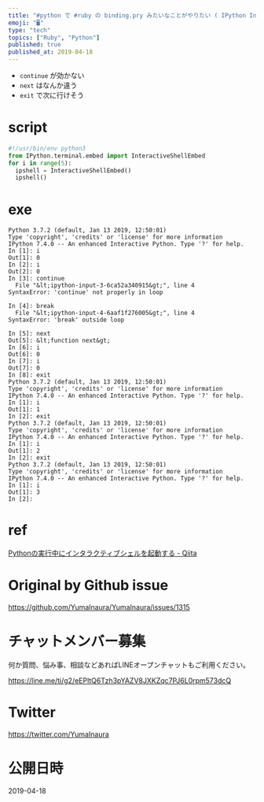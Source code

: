 ```yaml
---
title: "#python で #ruby の binding.pry みたいなことがやりたい ( IPython InteractiveShellEm"
emoji: "🖥"
type: "tech"
topics: ["Ruby", "Python"]
published: true
published_at: 2019-04-18
---
```


- `continue` が効かない
- `next` はなんか違う
- `exit` で次に行けそう

# script

```py
#!/usr/bin/env python3
from IPython.terminal.embed import InteractiveShellEmbed
for i in range(5):
  ipshell = InteractiveShellEmbed()
  ipshell()
```

# exe

```
Python 3.7.2 (default, Jan 13 2019, 12:50:01)
Type 'copyright', 'credits' or 'license' for more information
IPython 7.4.0 -- An enhanced Interactive Python. Type '?' for help.
In [1]: i
Out[1]: 0
In [2]: i
Out[2]: 0
In [3]: continue
  File "&lt;ipython-input-3-6ca52a340915&gt;", line 4
SyntaxError: 'continue' not properly in loop

In [4]: break
  File "&lt;ipython-input-4-6aaf1f276005&gt;", line 4
SyntaxError: 'break' outside loop

In [5]: next
Out[5]: &lt;function next&gt;
In [6]: i
Out[6]: 0
In [7]: i
Out[7]: 0
In [8]: exit
Python 3.7.2 (default, Jan 13 2019, 12:50:01)
Type 'copyright', 'credits' or 'license' for more information
IPython 7.4.0 -- An enhanced Interactive Python. Type '?' for help.
In [1]: i
Out[1]: 1
In [2]: exit
Python 3.7.2 (default, Jan 13 2019, 12:50:01)
Type 'copyright', 'credits' or 'license' for more information
IPython 7.4.0 -- An enhanced Interactive Python. Type '?' for help.
In [1]: i
Out[1]: 2
In [2]: exit
Python 3.7.2 (default, Jan 13 2019, 12:50:01)
Type 'copyright', 'credits' or 'license' for more information
IPython 7.4.0 -- An enhanced Interactive Python. Type '?' for help.
In [1]: i
Out[1]: 3
In [2]:
```
# ref
[Pythonの実行中にインタラクティブシェルを起動する - Qiita](https://qiita.com/taise/items/063829ac89bf1def36d0)

# Original by Github issue

https://github.com/YumaInaura/YumaInaura/issues/1315








<!-- Update From Qiita API -->

# チャットメンバー募集


何か質問、悩み事、相談などあればLINEオープンチャットもご利用ください。

https://line.me/ti/g2/eEPltQ6Tzh3pYAZV8JXKZqc7PJ6L0rpm573dcQ





# Twitter


https://twitter.com/YumaInaura


<!-- Update From Qiita API -->



# 公開日時

2019-04-18
